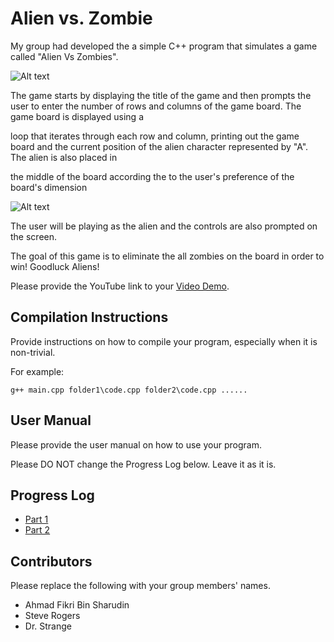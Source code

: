 # Alien vs. Zombie

My group had developed the a simple C++ program that simulates a game called "Alien Vs Zombies".

![Alt text](https://imgtr.ee/images/2023/01/28/G57Ur.jpg "Title Screen")

The game starts by displaying the title of the game and then prompts the user to enter the number of rows and columns of the game board. The game board is displayed using a 

loop that iterates through each row and column, printing out the game board and the current position of the alien character represented by "A". The alien is also placed in 

the middle of the board according the to the user's preference of the board's dimension

![Alt text](https://imgtr.ee/images/2023/01/28/G5GTn.jpg "Prompting User for Dimensions")

The user will be playing as the alien and the controls are also prompted on the screen.

The goal of this game is to eliminate the all zombies on the board in order to win! Goodluck Aliens!

Please provide the YouTube link to your [Video Demo](https://youtube.com).

## Compilation Instructions

Provide instructions on how to compile your program, especially when it is non-trivial.

For example:

```
g++ main.cpp folder1\code.cpp folder2\code.cpp ......
```

## User Manual

Please provide the user manual on how to use your program.

Please DO NOT change the Progress Log below. Leave it as it is.

## Progress Log

- [Part 1](PART1.md)
- [Part 2](PART2.md)

## Contributors

Please replace the following with your group members' names. 

- Ahmad Fikri Bin Sharudin
- Steve Rogers
- Dr. Strange


